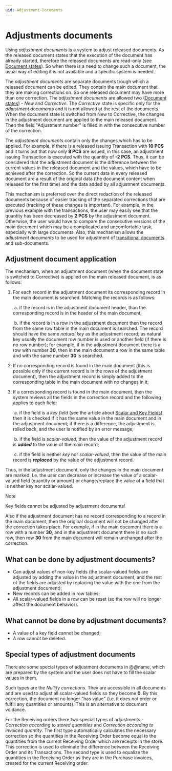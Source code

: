 ```yaml
---
uid: Adjustment-Documents
---
```


# Adjustments documents

Using *adjustment documents* is a system to adjust released documents. As the released document states that the execution of the document has already started, therefore the released documents are read-only (see [Document states](states.md)). So when there is a need to change such a document, the usual way of editing it is not available and  a specific system is needed.

The *adjustment documents* are separate documents trough which a released document can be edited. They contain the main document that they are making corrections on. So one released document may have more than one correction. The *adjustment documents* are allowed two ([Document states](states.md)) - *New* and *Corrective*. The *Corrective* state is specific only for the *adjustment documents* and it is not allowed at the rest of the documents. When the document state is switched from New to Corrective, the changes in the adjustment document are applied to the main released document. Then the field "Adjustment number" is filled in with the consecutive number of the correction.

The *adjustment documents* contain only the changes which has to be applied. For example, if there is a released issuing Transaction with **10 PCS** and it turns out that now only **8 PCS** are issued, in this case, an adjustment issuing Transaction is executed with the quantity of **-2 PCS**. Thus, it can be considered that the adjustment document is the difference between the current values in the released document and the values, which have to be achieved after the correction. So the current data in every released document are a result of the original data (the document content when released for the first time) and the data added by all adjustment documents.

This mechanism is preferred over the direct redaction of the released documents because of easier tracking of the separated corrections that are executed (tracking of these changes is important). For example, in the previous example with the transactions, the user may easily see that the quantity has been decreased by **2 PCS** by the adjustment document. Otherwise, the user would have to compare the consecutive versions of the main document which may be a complicated and uncomfortable task, especially with large documents. Also, this mechanism allows the *adjustment documents* to be used for adjustment of [transitional documents](~/advanced/document-flow/transitional-documents.md) and sub-documents.

## Adjustment document application 

The mechanism, when an adjustment document (when the document state is switched to Corrective) is applied on the main released document, is as follows:

1. For each record in the adjustment document its corresponding record in the main document is searched. Matching the records is as follows:

   ​       a. if the record is in the adjustment document header, than the corresponding record is in the header of the main document;

   ​      b. if the record is in a row in the adjustment document then the record from the same row table in the main document is searched. The record should have the same *natural key* as the adjustment record; as natural key usually the document row number is used or another field (if there is no row number); for example, if in the adjustment document there is a row with number **30**, then in the main document a row in the same table and with the same number **30** is searched.

2. If no corresponding record is found in the main document (this is possible only if the current record is in the rows of the adjustment document), then the adjustment record is simply added to the corresponding table in the main document with no changes in it;

3. If a corresponding record is found in the main document, then the system reviews all the fields in the correction record and the following applies to each field:

   ​        a. if the field is a *key field* (see the article about [Scalar and Key Fields](scalar_and_key_fields.md)), then it is checked if it has the same value in the main document and in the adjustment document; if there is a difference, the adjustment is rolled back, and the user is notified by an error message;

   ​        b. if the field is *scalar-valued*, then the value of the adjustment record is ***added*** to the value of the main record;

   ​        c. if the field is neither *key* nor *scalar-valued*, then the value of the main record is ***replaced*** by the value of the adjustment record.

Thus, in the adjustment document, only the changes in the main document are marked. I.e. the user can decrease or increase the value of a scalar-valued field (quantity or amount) or change/replace the value of a field that is neither key nor scalar-valued.

> [!Note]
> Key fields cannot be adjusted by adjustment documents!

Also if the adjustment document has no record corresponding to a record in the main document, then the original document will not be changed after the correction takes place. For example, if in the main document there is a row with a number **30**, and in the adjustment document there is no such row, then row **30** from the main document will remain unchanged after the correction.

## What can be done by adjustment documents?

- Can adjust values of non-key fields (the scalar-valued fields are adjusted by adding the value in the adjustment document, and the rest of the fields are adjusted by replacing the value with the one from the adjustment document);
- New records can be added in row tables;
- All scalar-valued fields in a row can be reset (so the row will no longer affect the document behavior).

## What cannot be done by adjustment documents?

- A value of a key field cannot be changed;
- A row cannot be deleted.

## Special types of adjustment documents

There are some special types of adjustment documents in @@name, which are prepared by the system and the user does not have to fill the scalar values in them.

Such types are the *Nullify corrections*. They are accessible in all documents and are used to adjust all scalar-valued fields so they become **0**. By this correction, the document no longer "has value" (i.e. it does not order or fulfill any quantities or amounts). This is an alternative to document voidance.

For the Receiving orders there two special types of adjustments - *Correction according to stored quantities* and *Correction according to invoiced quantity*. The first type automatically calculates the necessary correction so the quantities in the Receiving Order become equal to the quantities from the current Receiving Order which are receipts in the store. This correction is used to eliminate the difference between the Receiving Order and its Transactions. The second type is used to equalize the quantities in the Receiving Order as they are in the Purchase invoices, created for the current Receiving order.
